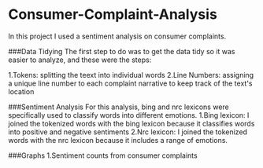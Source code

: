 # Consumer-Complaint-Analysis
In this project I used a sentiment analysis on consumer complaints.

###Data Tidying
The first step to do was to get the data tidy so it was easier to analyze, and these were the steps:

1.Tokens: splitting the teext into individual words
2.Line Numbers: assigning a unique line number to each complaint narrative to keep track of the text's location


###Sentiment Analysis
For this analysis, bing and nrc lexicons were specifically used to classify words into different emotions.
1.Bing lexicon: I joined the tokenized words with the bing lexicon because it classifies words into positive and negative sentiments 
2.Nrc lexicon: I joined the tokenized words with the nrc lexicon because it includes a range of emotions.

###Graphs
1.Sentiment counts from consumer complaints
